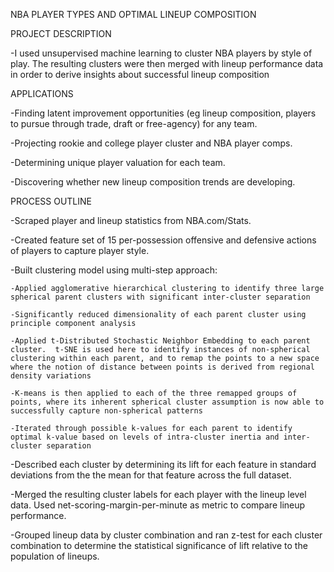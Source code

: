 NBA PLAYER TYPES AND OPTIMAL LINEUP COMPOSITION


PROJECT DESCRIPTION

-I used unsupervised machine learning to cluster NBA players by style of play.  The resulting clusters were then merged with lineup performance data in order to derive insights about successful lineup composition


APPLICATIONS

-Finding latent improvement opportunities (eg lineup composition, players to pursue through trade, draft or free-agency) for any team.

-Projecting rookie and college player cluster and NBA player comps.

-Determining unique player valuation for each team.

-Discovering whether new lineup composition trends are developing.


PROCESS OUTLINE

-Scraped player and lineup statistics from NBA.com/Stats.

-Created feature set of 15 per-possession offensive and defensive actions of players to capture player style.

-Built clustering model using multi-step approach:

    -Applied agglomerative hierarchical clustering to identify three large spherical parent clusters with significant inter-cluster separation

    -Significantly reduced dimensionality of each parent cluster using principle component analysis

    -Applied t-Distributed Stochastic Neighbor Embedding to each parent cluster.  t-SNE is used here to identify instances of non-spherical clustering within each parent, and to remap the points to a new space where the notion of distance between points is derived from regional density variations

    -K-means is then applied to each of the three remapped groups of points, where its inherent spherical cluster assumption is now able to successfully capture non-spherical patterns

    -Iterated through possible k-values for each parent to identify optimal k-value based on levels of intra-cluster inertia and inter-cluster separation

-Described each cluster by determining its lift for each feature in standard deviations from the the mean for that feature across the full dataset.  

-Merged the resulting cluster labels for each player with the lineup level data. Used net-scoring-margin-per-minute as metric to compare lineup performance.

-Grouped lineup data by cluster combination and ran z-test for each cluster combination to determine the statistical significance of lift relative to the population of lineups.
